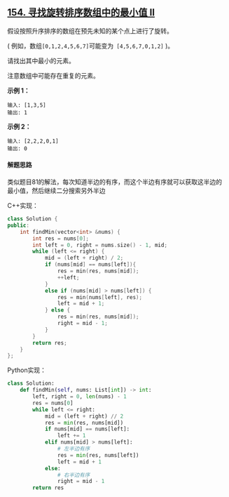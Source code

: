 ## [154. 寻找旋转排序数组中的最小值 II](https://leetcode-cn.com/problems/find-minimum-in-rotated-sorted-array-ii/)

假设按照升序排序的数组在预先未知的某个点上进行了旋转。

( 例如，数组` [0,1,2,4,5,6,7] `可能变为` [4,5,6,7,0,1,2]` )。

请找出其中最小的元素。

注意数组中可能存在重复的元素。

**示例 1：**

```
输入: [1,3,5]
输出: 1
```

**示例 2：**

```
输入: [2,2,2,0,1]
输出: 0
```

#### 解题思路

类似题目81的解法，每次知道半边的有序，而这个半边有序就可以获取这半边的最小值，然后继续二分搜索另外半边

C++实现：

```c++
class Solution {
public:
    int findMin(vector<int> &nums) {
        int res = nums[0];
        int left = 0, right = nums.size() - 1, mid;
        while (left <= right) {
            mid = (left + right) / 2;
            if (nums[mid] == nums[left]){
                res = min(res, nums[mid]);
                ++left;
            }
            else if (nums[mid] > nums[left]) {
                res = min(nums[left], res);
                left = mid + 1;
            } else {
                res = min(res, nums[mid]);
                right = mid - 1;
            }
        }
        return res;
    }
};
```

Python实现：

```python
class Solution:
    def findMin(self, nums: List[int]) -> int:
        left, right = 0, len(nums) - 1
        res = nums[0]
        while left <= right:
            mid = (left + right) // 2
            res = min(res, nums[mid])
            if nums[mid] == nums[left]:
                left += 1
            elif nums[mid] > nums[left]:
                # 左半边有序
                res = min(res, nums[left])
                left = mid + 1
            else:
                # 右半边有序
                right = mid - 1
        return res
```


